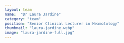 ```yaml
---
layout: team
name:  "Dr Laura Jardine"
category: "team"
position: "Senior Clinical Lecturer in Heamotology"
thumbnail: "laura-jardine.webp"
image: "laura-jardine-full.jpg"
---
```


